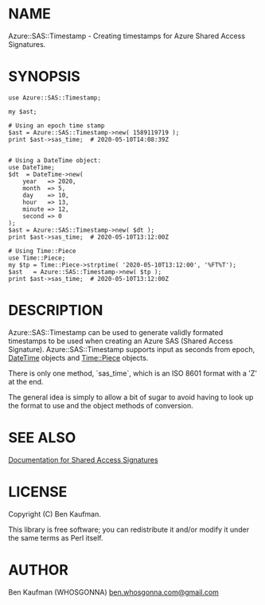 # NAME

Azure::SAS::Timestamp - Creating timestamps for Azure Shared Access Signatures.

# SYNOPSIS

    use Azure::SAS::Timestamp;
    
    my $ast;

    # Using an epoch time stamp
    $ast = Azure::SAS::Timestamp->new( 1589119719 );
    print $ast->sas_time;  # 2020-05-10T14:08:39Z
    
    
    # Using a DateTime object:
    use DateTime;
    $dt  = DateTime->new(
        year   => 2020,
        month  => 5,
        day    => 10,
        hour   => 13,
        minute => 12,
        second => 0
    );
    $ast = Azure::SAS::Timestamp->new( $dt ); 
    print $ast->sas_time;  # 2020-05-10T13:12:00Z
    
    # Using Time::Piece
    use Time::Piece;
    my $tp = Time::Piece->strptime( '2020-05-10T13:12:00', '%FT%T');
    $ast   = Azure::SAS::Timestamp->new( $tp );
    print $ast->sas_time;  # 2020-05-10T13:12:00Z

# DESCRIPTION

Azure::SAS::Timestamp can be used to generate validly formated timestamps to
be used when creating an Azure SAS (Shared Access Signature).
Azure::SAS::Timestamp supports input as seconds from epoch, [DateTime](https://metacpan.org/pod/DateTime) objects
and [Time::Piece](https://metacpan.org/pod/Time%3A%3APiece) objects.

There is only one method, \`sas\_time\`, which is an ISO 8601 format with a 'Z'
at the end.

The general idea is simply to allow a bit of sugar to avoid having to look up
the format to use and the object methods of conversion.

# SEE ALSO

[Documentation for Shared Access Signatures
](https://docs.microsoft.com/en-us/rest/api/storageservices/create-service-sas)

# LICENSE

Copyright (C) Ben Kaufman.

This library is free software; you can redistribute it and/or modify it under 
the same terms as Perl itself.

# AUTHOR

Ben Kaufman (WHOSGONNA) ben.whosgonna.com@gmail.com
